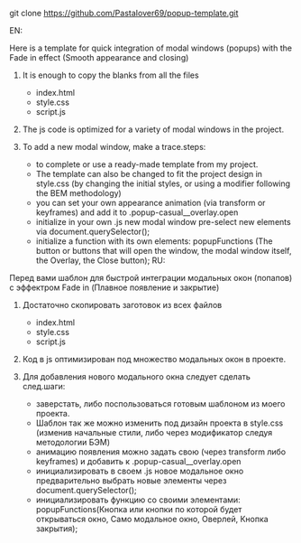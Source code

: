 git clone https://github.com/PastaIover69/popup-template.git

EN:

Here is a template for quick integration of modal windows (popups) with the Fade in effect (Smooth appearance and closing)

  1. It is enough to copy the blanks from all the files
      - index.html
      - style.css
      - script.js

2. The js code is optimized for a variety of modal windows in the project.
     
  3. To add a new modal window, make a trace.steps:
       - to complete or use a ready-made template from my project.
       - The template can also be changed to fit the project design in style.css (by changing the initial styles, or using a modifier following the BEM methodology)
       - you can set your own appearance animation (via transform or keyframes) and add it to .popup-casual__overlay.open
       - initialize in your own .js new modal window pre-select new elements via document.querySelector();
       - initialize a function with its own elements: popupFunctions (The button or buttons that will open the window, the modal window itself, the Overlay, the Close button);
RU:

Перед вами шаблон для быстрой интеграции модальных окон (попапов) с эффектром Fade in (Плавное появление и закрытие)

  1. Достаточно скопировать заготовок из всех файлов
      - index.html
      - style.css
      - script.js
        
  2. Код в js оптимизирован под множество модальных окон в проекте.
     
  3. Для добавления нового модального окна следует сделать след.шаги:
       - заверстать, либо поспользоваться готовым шаблоном из моего проекта.
       - Шаблон так же можно изменить под дизайн проекта в style.css (изменив начальные стили, либо через модификатор следуя методологии БЭМ)
       - анимацию появления можно задать свою (через transform либо keyframes) и добавить к .popup-casual__overlay.open
       - инициализировать в своем .js новое модальное окно предварительно выбрать новые элементы через document.querySelector();
       - инициализировать функцию со своими элементами: popupFunctions(Кнопка или кнопки по которой будет открываться окно, Само модальное окно, Оверлей, Кнопка закрытия);
